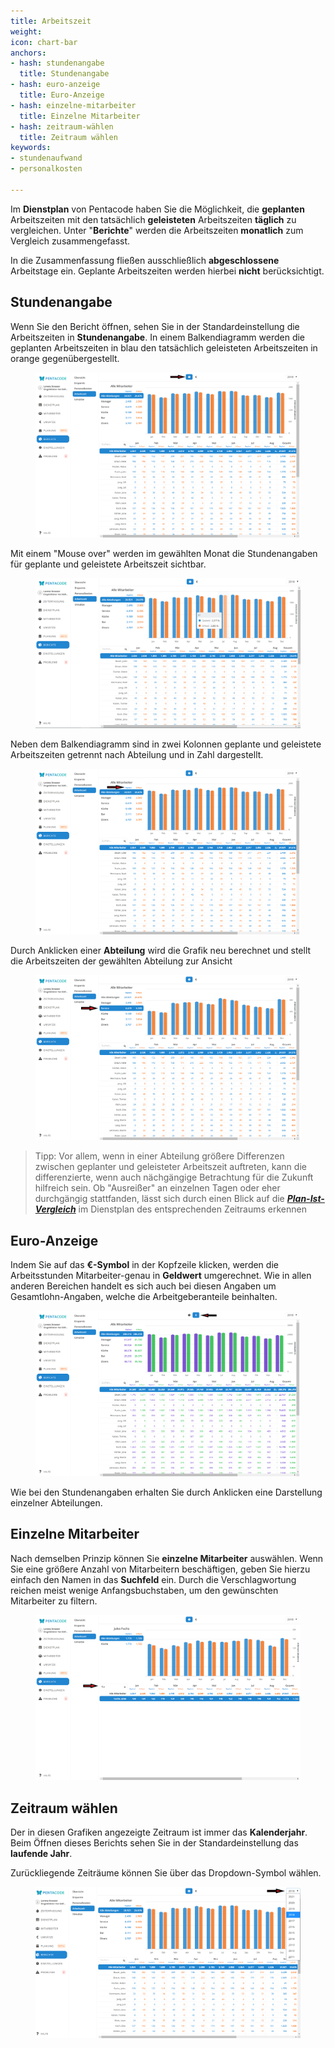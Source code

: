 ```yaml
---
title: Arbeitszeit
weight: 
icon: chart-bar
anchors:
- hash: stundenangabe
  title: Stundenangabe
- hash: euro-anzeige
  title: Euro-Anzeige
- hash: einzelne-mitarbeiter
  title: Einzelne Mitarbeiter
- hash: zeitraum-wählen
  title: Zeitraum wählen
keywords:
- stundenaufwand
- personalkosten

---
```

Im **Dienstplan** von Pentacode haben Sie die Möglichkeit, die **geplanten** Arbeitszeiten mit den tatsächlich **geleisteten** Arbeitszeiten **täglich** zu vergleichen. Unter "**Berichte**" werden die Arbeitszeiten **monatlich** zum Vergleich zusammengefasst.

In die Zusammenfassung fließen ausschließlich **abgeschlossene** Arbeitstage ein. Geplante Arbeitszeiten werden hierbei **nicht** berücksichtigt.

## Stundenangabe

Wenn Sie den Bericht öffnen, sehen Sie in der Standardeinstellung die Arbeitszeiten in **Stundenangabe**. In einem Balkendiagramm werden die geplanten Arbeitszeiten in blau den tatsächlich geleisteten Arbeitszeiten in orange gegenübergestellt. 

<figure caption="Beim Öffnen des Berichts sehen die Gesamtstunden">

![](/uploads/arbeitszeit2.png)

</figure>

Mit einem "Mouse over" werden im gewählten Monat die Stundenangaben für geplante und geleistete Arbeitszeit sichtbar.

<figure caption="Durch einen 'Mouse over' können Sie in die einzelnen Monate 'hinein blicken'">

![](/uploads/arbeitszeit6.png)

</figure>

Neben dem Balkendiagramm sind in zwei Kolonnen geplante und geleistete Arbeitszeiten getrennt nach Abteilung und in Zahl dargestellt.

<figure caption="Die Stundenangaben werden nach Abteilungen getrennt als Zahlenwerte ausgewiesen">

![](/uploads/arbeitszeit3.png)

</figure>

Durch Anklicken einer **Abteilung** wird die Grafik neu berechnet und stellt die Arbeitszeiten der gewählten Abteilung zur Ansicht

<figure caption="Durch Anklicken einer Abteilung erhalten Sie Auskunft zur gewählten Abteilung">

![](/uploads/arbeitszeit7.png)

</figure>

> Tipp: Vor allem, wenn in einer Abteilung größere Differenzen zwischen geplanter und geleisteter Arbeitszeit auftreten, kann die differenzierte, wenn auch nächgängige Betrachtung für die Zukunft hilfreich sein. Ob "Ausreißer" an einzelnen Tagen oder eher durchgängig stattfanden, lässt sich durch einen Blick auf die [**_Plan-Ist-Vergleich_**](/hilfe/handbuch/dienstplan/plan-ist-vergleich/) im Dienstplan des entsprechenden Zeitraums erkennen

## Euro-Anzeige

Indem Sie auf das **€-Symbol** in der Kopfzeile klicken, werden die Arbeitsstunden Mitarbeiter-genau in **Geldwert** umgerechnet. Wie in allen anderen Bereichen handelt es sich auch bei diesen Angaben um Gesamtlohn-Angaben, welche die Arbeitgeberanteile beinhalten.

<figure caption="Indem Sie auf das €-Symbol klicken, werden die Arbeitszeiten in deren Geldwert umgerechnet ">

![](/uploads/arbeitszeit4.png)

</figure>

Wie bei den Stundenangaben erhalten Sie durch Anklicken eine Darstellung einzelner Abteilungen.

## Einzelne Mitarbeiter

Nach demselben Prinzip können Sie **einzelne Mitarbeiter** auswählen. Wenn Sie eine größere Anzahl von Mitarbeitern beschäftigen, geben Sie hierzu einfach den Namen in das **Suchfeld** ein. Durch die Verschlagwortung reichen meist wenige Anfangsbuchstaben, um den gewünschten Mitarbeiter zu filtern.

<figure caption="Durch Anklicken eines Mitarbeiters wird dieser isoliert dargestellt">

![](/uploads/arbeitszeit5.png)

</figure>

## Zeitraum wählen

Der in diesen Grafiken angezeigte Zeitraum ist immer das **Kalenderjahr**. Beim Öffnen dieses Berichts sehen Sie in der Standardeinstellung das **laufende Jahr**. 

Zurückliegende Zeiträume können Sie über das Dropdown-Symbol wählen. 

<figure caption="Über das Dropdown-Symbol können Sie zurückliegende Kalenderjahre aufrufen">

![](/uploads/arbeitszeit1.png)

</figure>
